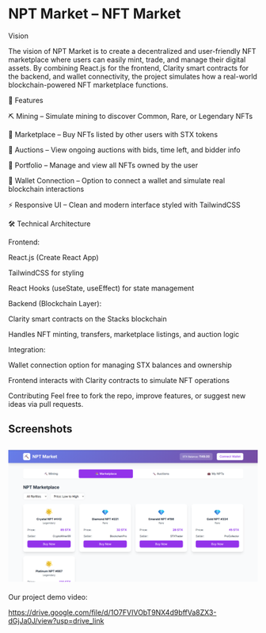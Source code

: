 #  NPT Market – NFT Market

Vision

The vision of NPT Market is to create a decentralized and user-friendly NFT marketplace where users can easily mint, trade, and manage their digital assets.
By combining React.js for the frontend, Clarity smart contracts for the backend, and wallet connectivity, the project simulates how a real-world blockchain-powered NFT marketplace functions.

🚀 Features

⛏️ Mining – Simulate mining to discover Common, Rare, or Legendary NFTs

🏪 Marketplace – Buy NFTs listed by other users with STX tokens

🔨 Auctions – View ongoing auctions with bids, time left, and bidder info

💼 Portfolio – Manage and view all NFTs owned by the user

👛 Wallet Connection – Option to connect a wallet and simulate real blockchain interactions

⚡ Responsive UI – Clean and modern interface styled with TailwindCSS

🛠️ Technical Architecture

Frontend:

React.js (Create React App)

TailwindCSS for styling

React Hooks (useState, useEffect) for state management

Backend (Blockchain Layer):

Clarity smart contracts on the Stacks blockchain

Handles NFT minting, transfers, marketplace listings, and auction logic

Integration:

Wallet connection option for managing STX balances and ownership

Frontend interacts with Clarity contracts to simulate NFT operations


Contributing
Feel free to fork the repo, improve features, or suggest new ideas via pull requests.


## Screenshots

![alt text](<Screenshot 2025-08-29 133239.png>)
---

Our project demo video:

https://drive.google.com/file/d/1O7FVIVObT9NX4d9bffVa8ZX3-dGjJa0J/view?usp=drive_link
 
 
